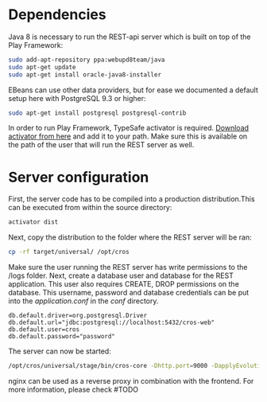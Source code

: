 Dependencies
============
Java 8 is necessary to run the REST-api server which is built on top of the Play Framework:

~~~bash
sudo add-apt-repository ppa:webupd8team/java
sudo apt-get update
sudo apt-get install oracle-java8-installer
~~~

 EBeans can use other data providers, but for ease we documented a default setup here with PostgreSQL 9.3 or higher:

~~~bash
sudo apt-get install postgresql postgresql-contrib
~~~
In order to run Play Framework, TypeSafe activator is required. [Download activator from here](https://www.typesafe.com/get-started) and add it to your path.
Make sure this is available on the path of the user that will run the REST server as well.

Server configuration
============
First, the server code has to be compiled into a production distribution.This can be executed from within the source directory:
~~~bash
activator dist
~~~
Next, copy the distribution to the folder where the REST server will be ran:
~~~bash
cp -rf target/universal/ /opt/cros
~~~

Make sure the user running the REST server has write permissions to the /logs folder.
Next, create a database user and database for the REST application. This user also requires CREATE, DROP permissions on the database.
This username, password and database credentials can be put into the *application.conf* in the *conf* directory.

~~~
db.default.driver=org.postgresql.Driver
db.default.url="jdbc:postgresql://localhost:5432/cros-web"
db.default.user=cros
db.default.password="password"
~~~

The server can now be started:
~~~bash
/opt/cros/universal/stage/bin/cros-core -Dhttp.port=9000 -DapplyEvolutions.default=true </dev/null >play.out 2>&1 &
~~~

nginx can be used as a reverse proxy in combination with the frontend. For more information, please check #TODO
